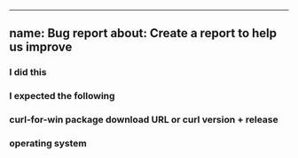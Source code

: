 <!--
SPDX-FileCopyrightText: Daniel Stenberg <daniel@haxx.se>
SPDX-License-Identifier: curl
-->
---
name: Bug report
about: Create a report to help us improve
---
### I did this

### I expected the following

### curl-for-win package download URL or curl version + release

### operating system
